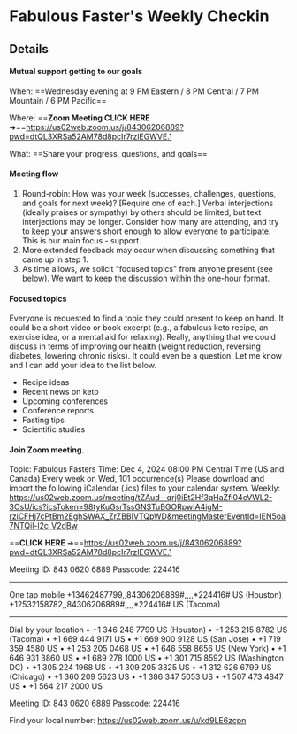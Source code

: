 # Fabulous Faster's Weekly Checkin

## Details

#### Mutual support getting to our goals

When: ==Wednesday evening at 9 PM Eastern / 8 PM Central / 7 PM Mountain / 6 PM Pacific==

Where: ==**Zoom Meeting CLICK HERE** ➜==https://us02web.zoom.us/j/84306206889?pwd=dtQL3XRSa52AM78d8pcIr7rzlEGWVE.1

What: ==Share your progress, questions, and goals==

#### Meeting flow

1. Round-robin: How was your week (successes, challenges, questions, and goals for next week)? [Require one of each.] Verbal interjections (ideally praises or sympathy) by others should be limited, but text interjections may be longer. Consider how many are attending, and try to keep your answers short enough to allow everyone to participate. This is our main focus - support.
2. More extended feedback may occur when discussing something that came up in step 1.
3. As time allows, we solicit "focused topics" from anyone present (see below). We want to keep the discussion within the one-hour format.

#### Focused topics

Everyone is requested to find a topic they could present to keep on hand. It could be a short video or book excerpt (e.g., a fabulous keto recipe, an exercise idea, or a mental aid for relaxing). Really, anything that we could discuss in terms of improving our health (weight reduction, reversing diabetes, lowering chronic risks). It could even be a question. Let me know and I can add your idea to the list below.

* Recipe ideas
* Recent news on keto
* Upcoming conferences
* Conference reports
* Fasting tips
* Scientific studies



#### Join Zoom meeting.

Topic: Fabulous Fasters
Time: Dec 4, 2024 08:00 PM Central Time (US and Canada)
        Every week on Wed, 101 occurrence(s)
Please download and import the following iCalendar (.ics) files to your calendar system.
Weekly: https://us02web.zoom.us/meeting/tZAud--qrj0iEt2Hf3qHaZfi04cVWL2-3OsU/ics?icsToken=98tyKuGsrTssGNSTuBGORpwIA4igM-rziCFHj7cPtBm2EghSWAX_ZrZBBIVTQpWD&meetingMasterEventId=IEN5oa7NTQil-l2c_V2dBw


==**CLICK HERE** ➜==https://us02web.zoom.us/j/84306206889?pwd=dtQL3XRSa52AM78d8pcIr7rzlEGWVE.1

Meeting ID: 843 0620 6889
Passcode: 224416

---

One tap mobile
+13462487799,,84306206889#,,,,*224416# US (Houston)
+12532158782,,84306206889#,,,,*224416# US (Tacoma)

---

Dial by your location
• +1 346 248 7799 US (Houston)
• +1 253 215 8782 US (Tacoma)
• +1 669 444 9171 US
• +1 669 900 9128 US (San Jose)
• +1 719 359 4580 US
• +1 253 205 0468 US
• +1 646 558 8656 US (New York)
• +1 646 931 3860 US
• +1 689 278 1000 US
• +1 301 715 8592 US (Washington DC)
• +1 305 224 1968 US
• +1 309 205 3325 US
• +1 312 626 6799 US (Chicago)
• +1 360 209 5623 US
• +1 386 347 5053 US
• +1 507 473 4847 US
• +1 564 217 2000 US

Meeting ID: 843 0620 6889
Passcode: 224416

Find your local number: https://us02web.zoom.us/u/kd9LE6zcpn

